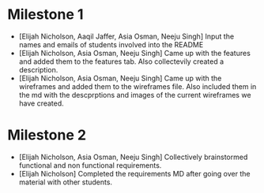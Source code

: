 # Milestone 1

- [Elijah Nicholson, Aaqil Jaffer, Asia Osman, Neeju Singh] Input the names and emails of students involved into the README
- [Elijah Nicholson, Asia Osman, Neeju Singh] Came up with the features and added them to the features tab. Also collectevily created a description. 
- [Elijah Nicholson, Asia Osman, Neeju Singh] Came up with the wireframes and added them to the wireframes file. Also included them in the md with the descprptions and images of the current wireframes we have created. 


# Milestone 2
- [Elijah Nicholson, Asia Osman, Neeju Singh] Collectively brainstormed functional and non functional requirements.
- [Elijah Nicholson] Completed the requirements MD after going over the material with other students.
